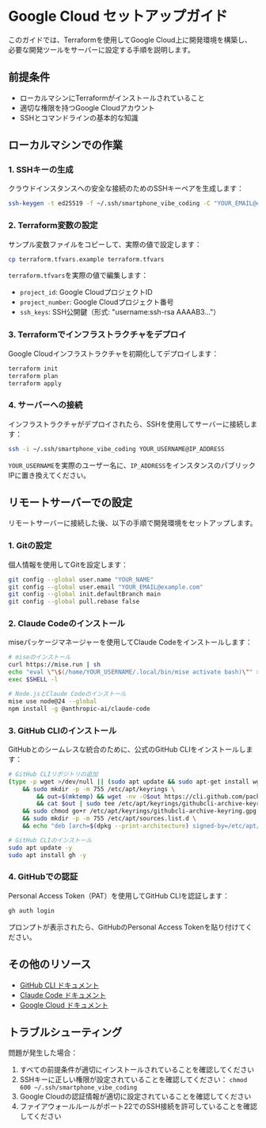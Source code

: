 # Google Cloud セットアップガイド

このガイドでは、Terraformを使用してGoogle Cloud上に開発環境を構築し、必要な開発ツールをサーバーに設定する手順を説明します。

## 前提条件

- ローカルマシンにTerraformがインストールされていること
- 適切な権限を持つGoogle Cloudアカウント
- SSHとコマンドラインの基本的な知識

## ローカルマシンでの作業

### 1. SSHキーの生成

クラウドインスタンスへの安全な接続のためのSSHキーペアを生成します：

```bash
ssh-keygen -t ed25519 -f ~/.ssh/smartphone_vibe_coding -C "YOUR_EMAIL@example.com"
```

### 2. Terraform変数の設定

サンプル変数ファイルをコピーして、実際の値で設定します：

```bash
cp terraform.tfvars.example terraform.tfvars
```

`terraform.tfvars`を実際の値で編集します：
- `project_id`: Google CloudプロジェクトID
- `project_number`: Google Cloudプロジェクト番号
- `ssh_keys`: SSH公開鍵（形式: "username:ssh-rsa AAAAB3..."）

### 3. Terraformでインフラストラクチャをデプロイ

Google Cloudインフラストラクチャを初期化してデプロイします：

```bash
terraform init
terraform plan
terraform apply
```

### 4. サーバーへの接続

インフラストラクチャがデプロイされたら、SSHを使用してサーバーに接続します：

```bash
ssh -i ~/.ssh/smartphone_vibe_coding YOUR_USERNAME@IP_ADDRESS
```

`YOUR_USERNAME`を実際のユーザー名に、`IP_ADDRESS`をインスタンスのパブリックIPに置き換えてください。

## リモートサーバーでの設定

リモートサーバーに接続した後、以下の手順で開発環境をセットアップします。

### 1. Gitの設定

個人情報を使用してGitを設定します：

```bash
git config --global user.name "YOUR_NAME"
git config --global user.email "YOUR_EMAIL@example.com"
git config --global init.defaultBranch main
git config --global pull.rebase false
```

### 2. Claude Codeのインストール

miseパッケージマネージャーを使用してClaude Codeをインストールします：

```bash
# miseのインストール
curl https://mise.run | sh
echo "eval \"\$(/home/YOUR_USERNAME/.local/bin/mise activate bash)\"" >> ~/.bashrc
exec $SHELL -l

# Node.jsとClaude Codeのインストール
mise use node@24 --global
npm install -g @anthropic-ai/claude-code
```

### 3. GitHub CLIのインストール

GitHubとのシームレスな統合のために、公式のGitHub CLIをインストールします：

```bash
# GitHub CLIリポジトリの追加
(type -p wget >/dev/null || (sudo apt update && sudo apt-get install wget -y)) \
	&& sudo mkdir -p -m 755 /etc/apt/keyrings \
        && out=$(mktemp) && wget -nv -O$out https://cli.github.com/packages/githubcli-archive-keyring.gpg \
        && cat $out | sudo tee /etc/apt/keyrings/githubcli-archive-keyring.gpg > /dev/null \
	&& sudo chmod go+r /etc/apt/keyrings/githubcli-archive-keyring.gpg \
	&& sudo mkdir -p -m 755 /etc/apt/sources.list.d \
	&& echo "deb [arch=$(dpkg --print-architecture) signed-by=/etc/apt/keyrings/githubcli-archive-keyring.gpg] https://cli.github.com/packages stable main" | sudo tee /etc/apt/sources.list.d/github-cli.list > /dev/null

# GitHub CLIのインストール
sudo apt update -y
sudo apt install gh -y
```

### 4. GitHubでの認証

Personal Access Token（PAT）を使用してGitHub CLIを認証します：

```bash
gh auth login
```

プロンプトが表示されたら、GitHubのPersonal Access Tokenを貼り付けてください。

## その他のリソース

- [GitHub CLI ドキュメント](https://cli.github.com/manual/)
- [Claude Code ドキュメント](https://docs.anthropic.com/claude-code)
- [Google Cloud ドキュメント](https://cloud.google.com/docs)

## トラブルシューティング

問題が発生した場合：

1. すべての前提条件が適切にインストールされていることを確認してください
2. SSHキーに正しい権限が設定されていることを確認してください： `chmod 600 ~/.ssh/smartphone_vibe_coding`
3. Google Cloudの認証情報が適切に設定されていることを確認してください
4. ファイアウォールルールがポート22でのSSH接続を許可していることを確認してください